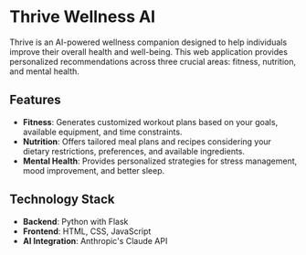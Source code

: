# Thrive Wellness AI

Thrive is an AI-powered wellness companion designed to help individuals improve their overall health and well-being. This web application provides personalized recommendations across three crucial areas: fitness, nutrition, and mental health.

## Features

- **Fitness**: Generates customized workout plans based on your goals, available equipment, and time constraints.
- **Nutrition**: Offers tailored meal plans and recipes considering your dietary restrictions, preferences, and available ingredients.
- **Mental Health**: Provides personalized strategies for stress management, mood improvement, and better sleep.

## Technology Stack

- **Backend**: Python with Flask
- **Frontend**: HTML, CSS, JavaScript
- **AI Integration**: Anthropic's Claude API

